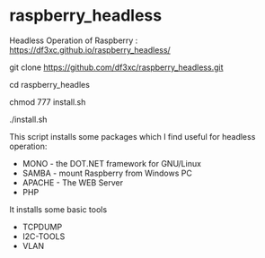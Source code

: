 # raspberry_headless

Headless Operation of Raspberry : https://df3xc.github.io/raspberry_headless/ 

git clone https://github.com/df3xc/raspberry_headless.git

cd raspberry_headles

chmod 777 install.sh

./install.sh

This script installs some packages which I find useful for headless operation:

* MONO - the DOT.NET framework for GNU/Linux
* SAMBA - mount Raspberry from Windows PC
* APACHE - The WEB Server
* PHP

It installs some basic tools

* TCPDUMP
* I2C-TOOLS
* VLAN


